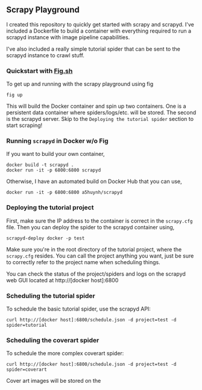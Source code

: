
## Scrapy Playground

I created this repository to quickly get started with scrapy and scrapyd. I've
included a Dockerfile to build a container with everything required to run a
scrapyd instance with image pipeline capabilities.

I've also included a really simple tutorial spider that can be sent to the
scrapyd instance to crawl stuff.


### Quickstart with [Fig.sh](http://fig.sh/)

To get up and running with the scrapy playground using fig
    
    fig up

This will build the Docker container and spin up two containers. One is a
persistent data container where spiders/logs/etc. will be stored. The second is
the scrapyd server. Skip to the `Deploying the tutorial spider` section to
start scraping!


### Running `scrapyd` in Docker w/o Fig

If you want to build your own container,

    docker build -t scrapyd .
    docker run -it -p 6800:6800 scrapyd

Otherwise, I have an automated build on Docker Hub that you can use,

    docker run -it -p 6800:6800 a5huynh/scrapyd


### Deploying the tutorial project

First, make sure the IP address to the container is correct in the `scrapy.cfg`
file. Then you can deploy the spider to the scrapyd container using,

    scrapyd-deploy docker -p test

Make sure you're in the root directory of the tutorial project, where the
`scrapy.cfg` resides. You can call the project anything you want, just be sure
to correctly refer to the project name when scheduling things.

You can check the status of the project/spiders and logs on the scrapyd web GUI
located at http://[docker host]:6800

### Scheduling the tutorial spider

To schedule the basic tutorial spider, use the scrapyd API:

    curl http://[docker host]:6800/schedule.json -d project=test -d spider=tutorial


### Scheduling the coverart spider

To schedule the more complex coverart spider:

    curl http://[docker host]:6800/schedule.json -d project=test -d spider=coverart

Cover art images will be stored on the 
